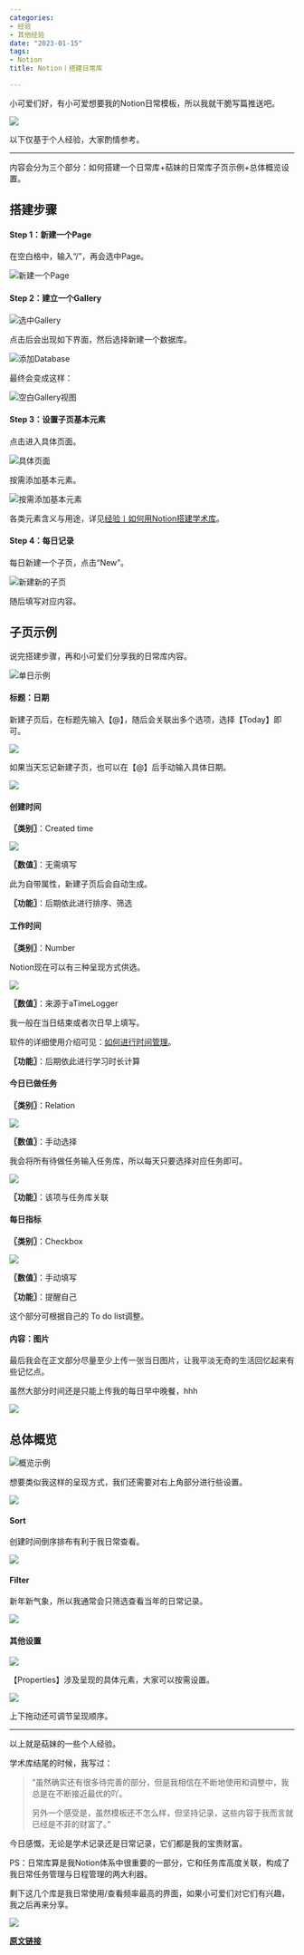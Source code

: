 ```yaml
---
categories:
- 经验
- 其他经验
date: "2023-01-15"
tags:
- Notion
title: Notion丨搭建日常库

---
```


小可爱们好，有小可爱想要我的Notion日常模板，所以我就干脆写篇推送吧。

<!--more-->

![](https://tie-1315290370.cos.ap-beijing.myqcloud.com/1fc4cbd5-e1b4-4aa8-bd8d-f699b61fa315.png)

以下仅基于个人经验，大家酌情参考。

---
内容会分为三个部分：如何搭建一个日常库+萜妹的日常库子页示例+总体概览设置。

## 搭建步骤

#### Step 1：新建一个Page

在空白格中，输入“/”，再会选中Page。

![新建一个Page](https://tie-1315290370.cos.ap-beijing.myqcloud.com/33a6f22c-c5f8-40bf-a540-0d3b2e7645c2.png)

#### Step 2：建立一个Gallery

![选中Gallery](https://tie-1315290370.cos.ap-beijing.myqcloud.com/e9f235a6-6061-4162-aff3-c450ef98975e.png)

点击后会出现如下界面，然后选择新建一个数据库。

![添加Database](https://tie-1315290370.cos.ap-beijing.myqcloud.com/6f805d1c-c523-48ab-a994-e2d0636702c2.png)

最终会变成这样：

![空白Gallery视图](https://tie-1315290370.cos.ap-beijing.myqcloud.com/3aaed00e-a6c1-4e33-b76d-a5137348ef8e.png)


#### Step 3：设置子页基本元素

点击进入具体页面。

![具体页面](https://tie-1315290370.cos.ap-beijing.myqcloud.com/f14b0986-6a33-4c73-b334-178c9626d504.png)

按需添加基本元素。

![按需添加基本元素](https://tie-1315290370.cos.ap-beijing.myqcloud.com/9f3c1e54-dacd-4132-9c39-cac731b4156c.png)

各类元素含义与用途，详见[经验丨如何用Notion搭建学术库](https://mp.weixin.qq.com/s?__biz=MzIwMDk1OTM2OQ==&mid=2247486539&idx=1&sn=c20cf46b45b6628f63d98224fb19079d&chksm=96f478ada183f1bbb5b3679159a185ee7814911c2d9ec636ea8b1c952aab38b70047a7a89fb6&scene=21#wechat_redirect)。

#### Step 4：每日记录

每日新建一个子页，点击“New”。

![新建新的子页](https://tie-1315290370.cos.ap-beijing.myqcloud.com/c6dd0a6e-7999-41f7-ac3f-a15ae2f0b0c9.png)

随后填写对应内容。

## 子页示例

说完搭建步骤，再和小可爱们分享我的日常库内容。

![单日示例](https://tie-1315290370.cos.ap-beijing.myqcloud.com/21a9fe55-4651-4a96-8317-5ba8bc9f7269.png)

#### 标题：日期

新建子页后，在标题先输入【@】，随后会关联出多个选项，选择【Today】即可。

![](https://tie-1315290370.cos.ap-beijing.myqcloud.com/22682482-c1d8-481b-8435-613c35bc3305.png)

如果当天忘记新建子页，也可以在【@】后手动输入具体日期。

![](https://tie-1315290370.cos.ap-beijing.myqcloud.com/12fe0842-1d8e-47b9-bfbc-e5c8d5710751.png)

#### 创建时间

**〖类别〗**：Created time

![](https://tie-1315290370.cos.ap-beijing.myqcloud.com/ca4d67cc-5c42-4797-9ce3-613bc87b7082.png)

**〖数值〗**：无需填写

此为自带属性，新建子页后会自动生成。

**〖功能〗**：后期依此进行排序、筛选

#### 工作时间

**〖类别〗**：Number

Notion现在可以有三种呈现方式供选。

![](https://tie-1315290370.cos.ap-beijing.myqcloud.com/3344066a-3970-41ea-85a9-8fb91adb251b.png)

**〖数值〗**：来源于aTimeLogger

我一般在当日结束或者次日早上填写。

软件的详细使用介绍可见：[如何进行时间管理](https://mp.weixin.qq.com/s?__biz=MzIwMDk1OTM2OQ==&mid=2247487552&idx=1&sn=051e070581c4a0f9c0e442b6207b78bb&chksm=96f464a6a183edb084709e8f1f068a995661fde16c165927d5bf30b3dbceba9362312b5eefca&token=51431700&lang=zh_CN#rd)。

**〖功能〗**：后期依此进行学习时长计算

#### 今日已做任务

**〖类别〗**：Relation

![](https://files.mdnice.com/user/24987/4a3a9168-7135-4e77-affe-20787167153d.png)

**〖数值〗**：手动选择

我会将所有待做任务输入任务库，所以每天只要选择对应任务即可。

![](https://files.mdnice.com/user/24987/ce3b1b37-dafd-41ae-8738-783efdac299e.png)

**〖功能〗**：该项与任务库关联

#### 每日指标

**〖类别〗**：Checkbox

![](https://files.mdnice.com/user/24987/717858a8-e4c5-4f80-8988-f162b2e47d4f.png)

**〖数值〗**：手动填写

**〖功能〗**：提醒自己

这个部分可根据自己的 To do list调整。

#### 内容：图片

最后我会在正文部分尽量至少上传一张当日图片，让我平淡无奇的生活回忆起来有些记忆点。

虽然大部分时间还是只能上传我的每日早中晚餐，hhh

![](https://tie-1315290370.cos.ap-beijing.myqcloud.com/93e9e5d2-8521-43f4-94ed-59696c4fffd2.png)

## 总体概览

![概览示例](https://tie-1315290370.cos.ap-beijing.myqcloud.com/66f17170-f316-4181-9227-768ec00d72be.png)

想要类似我这样的呈现方式，我们还需要对右上角部分进行些设置。

![](https://tie-1315290370.cos.ap-beijing.myqcloud.com/45c0870b-6a63-4413-af3b-9a82a90547b0.png)

#### Sort

创建时间倒序排布有利于我日常查看。

![](https://tie-1315290370.cos.ap-beijing.myqcloud.com/ce2574cb-5d52-4941-94d7-dac464ec6d77.png)

#### Filter

新年新气象，所以我通常会只筛选查看当年的日常记录。

![](https://tie-1315290370.cos.ap-beijing.myqcloud.com/034bfc3c-9721-4736-bac9-346ff2c0bdec.png)

#### 其他设置

![](https://tie-1315290370.cos.ap-beijing.myqcloud.com/d2258420-c868-4293-9e8d-b681478e2cd8.png)


【Properties】涉及呈现的具体元素，大家可以按需设置。

![](https://tie-1315290370.cos.ap-beijing.myqcloud.com/d16879bc-5f0e-492b-8127-4d2dc046461d.png)

上下拖动还可调节呈现顺序。

---
以上就是萜妹的一些个人经验。

学术库结尾的时候，我写过：

>“虽然确实还有很多待完善的部分，但是我相信在不断地使用和调整中，我总是在不断接近最优的吖。
>
>另外一个感受是，虽然模板还不怎么样，但坚持记录，这些内容于我而言就已经是不菲的财富了。”

今日感慨，无论是学术记录还是日常记录，它们都是我的宝贵财富。

PS：日常库算是我Notion体系中很重要的一部分，它和任务库高度关联，构成了我日常任务管理与日程管理的两大利器。

剩下这几个库是我日常使用/查看频率最高的界面，如果小可爱们对它们有兴趣，我之后再来分享。

![](https://tie-1315290370.cos.ap-beijing.myqcloud.com/c2249718-40d7-42fc-b0ed-36c807958ced.png)

**[原文链接](https://mp.weixin.qq.com/s?__biz=MzIwMDk1OTM2OQ==&mid=2247487887&idx=1&sn=0e01bf5f4b3fce53a94d9b912f9c0b38&chksm=96f46569a183ec7f4c1ded81ada720c0a77932359eba30c5e81678e3af551eb94382d44c2ba9&token=1396911116&lang=zh_CN#rd)**